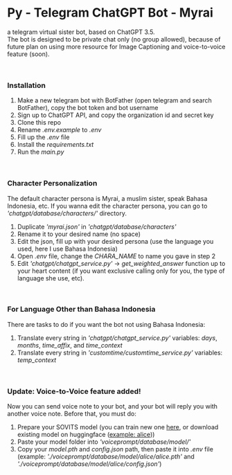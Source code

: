 # Py - Telegram ChatGPT Bot - Myrai
a telegram virtual sister bot, based on ChatGPT 3.5. <br>
The bot is designed to be private chat only (no group allowed), because of future plan on using more resource for Image Captioning and voice-to-voice feature (soon).

<br>

### Installation
1. Make a new telegram bot with BotFather (open telegram and search BotFather), copy the bot token and bot username
2. Sign up to ChatGPT API, and copy the organization id and secret key
3. Clone this repo
4. Rename _.env.example_ to _.env_
5. Fill up the _.env_ file
6. Install the _requirements.txt_
7. Run the _main.py_

<br>

### Character Personalization
The default character persona is Myrai, a muslim sister, speak Bahasa Indonesia, etc. If you wanna edit the character persona, you can go to _'chatgpt/database/characters/'_ directory.
1. Duplicate _'myrai.json'_ in _'chatgpt/database/characters'_
2. Rename it to your desired name (no space)
3. Edit the json, fill up with your desired persona (use the language you used, here I use Bahasa Indonesia)
4. Open _.env_ file, change the _CHARA_NAME_ to name you gave in step 2
5. Edit _'chatgpt/chatgpt_service.py'_ -> _get_weighted_answer_ function up to your heart content (if you want exclusive calling only for you, the type of language she use, etc).

<br>

### For Language Other than Bahasa Indonesia
There are tasks to do if you want the bot not using Bahasa Indonesia:
1. Translate every string in _'chatgpt/chatgpt_service.py'_ variables: _days_, _months_, _time_affix_, and _time_context_
2. Translate every string in _'customtime/customtime_service.py'_ variables: _temp_context_

<br>

### Update: Voice-to-Voice feature added!
Now you can send voice note to your bot, and your bot will reply you with another voice note.
Before that, you must do:
1. Prepare your SOVITS model (you can train new one [here](https://github.com/thisismyracle/py-sovits-song-cover), or download existing model on huggingface ([example: alice](https://huggingface.co/spaces/zomehwh/sovits-models/tree/main/models)))
2. Paste your model folder into _'voiceprompt/database/model/'_
3. Copy your _model.pth_ and _config.json_ path, then paste it into _.env_ file (example: _'./voiceprompt/database/model/alice/alice.pth'_ and _'./voiceprompt/database/model/alice/config.json'_)

